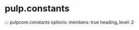 # pulp.constants

::: pulpcore.constants
    options:
        members: true
        heading_level: 2
